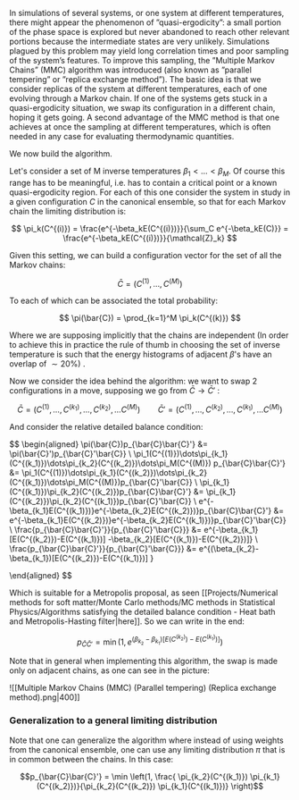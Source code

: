 In simulations of several systems, or one system at different temperatures, there might appear the phenomenon of ”quasi-ergodicity”: a small portion of the phase space is explored but never abandoned to reach other relevant portions because the intermediate states are very unlikely. Simulations plagued by this problem may yield long correlation times and poor sampling of the system’s features. To improve this sampling, the ”Multiple Markov Chains” (MMC) algorithm
was introduced (also known as ”parallel tempering” or ”replica exchange method”).
The basic idea is that we consider replicas of the system at different temperatures, each of one evolving through a Markov chain. If one of the systems gets stuck in a quasi-ergodicity situation, we swap its configuration in a different chain, hoping it gets going. A second advantage of the MMC method is that one achieves at once the sampling at different temperatures, which is often needed in any case for evaluating thermodynamic quantities.

We now build the algorithm.

Let's consider a set of M inverse temperatures $\beta_1 < \dots < \beta_M$. Of course this range has to be meaningful, i.e. has to contain a critical point or a known quasi-ergodicity region.
For each of this one consider the system in study in a given configuration $C$ in the canonical ensemble, so that for each Markov chain the limiting distribution is:

$$ \pi_k(C^{(i)}) = \frac{e^{-\beta_kE(C^{(i)})}}{\sum_C e^{-\beta_kE(C)}} =  \frac{e^{-\beta_kE(C^{(i)})}}{\mathcal{Z}_k}  $$

Given this setting, we can build a configuration vector for the set of all the Markov chains:

$$ \bar{C} = (C^{(1)}, \dots , C^{(M)}) $$

To each of which can be associated the total probability:

$$ \pi(\bar{C}) = \prod_{k=1}^M \pi_k(C^{(k)}) $$

Where we are supposing implicitly that the chains are independent (In order to achieve this in practice the rule of thumb in choosing the set of inverse temperature is such that the energy histograms of adjacent $\beta$'s have an overlap of $\sim 20 \%$) .

Now we consider the idea behind the algorithm: we want to swap 2 configurations in a move, supposing we go from $\bar{C} \to \bar{C}'$ :

$$ \bar{C} = (C^{(1)}, \dots ,C^{(k_1)} ,\dots,C^{(k_2)},\dots C^{(M)}) \qquad \bar{C}' = (C^{(1)}, \dots ,C^{(k_2)} ,\dots,C^{(k_1)},\dots C^{(M)}) $$

And consider the relative detailed balance condition:

$$
\begin{aligned}
\pi(\bar{C})p_{\bar{C}\bar{C}'} &= \pi(\bar{C}')p_{\bar{C}'\bar{C}} \\ 
\pi_1(C^{(1)})\dots\pi_{k_1}(C^{(k_1)})\dots\pi_{k_2}(C^{(k_2)})\dots\pi_M(C^{(M)}) p_{\bar{C}\bar{C}'} &= \pi_1(C^{(1)})\dots\pi_{k_1}(C^{(k_2)})\dots\pi_{k_2}(C^{(k_1)})\dots\pi_M(C^{(M)})p_{\bar{C}'\bar{C}} \\
\pi_{k_1}(C^{(k_1)})\pi_{k_2}(C^{(k_2)})p_{\bar{C}\bar{C}'} &= \pi_{k_1}(C^{(k_2)})\pi_{k_2}(C^{(k_1)})p_{\bar{C}'\bar{C}} \\
e^{-\beta_{k_1}E(C^{(k_1)})}e^{-\beta_{k_2}E(C^{(k_2)})}p_{\bar{C}\bar{C}'} &= e^{-\beta_{k_1}E(C^{(k_2)})}e^{-\beta_{k_2}E(C^{(k_1)})}p_{\bar{C}'\bar{C}} \\
\frac{p_{\bar{C}\bar{C}'}}{p_{\bar{C}'\bar{C}}} &= e^{-\beta_{k_1}[E(C^{(k_2)})-E(C^{(k_1)})] -\beta_{k_2}[E(C^{(k_1)})-E(C^{(k_2)})]} \\
\frac{p_{\bar{C}\bar{C}'}}{p_{\bar{C}'\bar{C}}} &= e^{(\beta_{k_2}-\beta_{k_1})[E(C^{(k_2)})-E(C^{(k_1)})] } 

\end{aligned}
$$

Which is suitable for a Metropolis proposal, as seen [[Projects/Numerical methods for soft matter/Monte Carlo methods/MC methods in Statistical Physics/Algorithms satisfying the detailed balance condition - Heat bath and Metropolis-Hasting filter|here]]. So we can write in the end:

$$p_{\bar{C}\bar{C}'} = \min (1, e^{(\beta_{k_2}-\beta_{k_1})[E(C^{(k_2)})-E(C^{(k_1)})] } )$$

Note that in general when implementing this algorithm, the swap is made only on adjacent chains, as one can see in the picture:

![[Multiple Markov Chains (MMC) (Parallel tempering) (Replica exchange method).png|400]]

### Generalization to a general limiting distribution 

Note that one can generalize the algorithm where instead of using weights from the canonical ensemble, one can use any limiting distribution $\pi$ that is in common between the chains.
In this case:

$$p_{\bar{C}\bar{C}'} = \min \left(1, \frac{ \pi_{k_2}(C^{(k_1)}) \pi_{k_1}(C^{(k_2)})}{\pi_{k_2}(C^{(k_2)}) \pi_{k_1}(C^{(k_1)})}
 \right)$$
